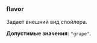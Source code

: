 ### flavor

Задает внешний вид спойлера.

<!-- props:start -->
**Допустимые значения:** `"grape"`.
<!-- props:end -->
